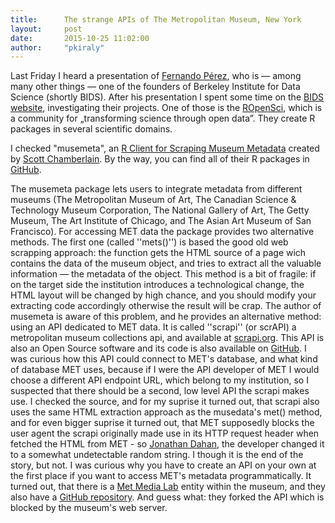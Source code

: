 ```yaml
---
title:      The strange APIs of The Metropolitan Museum, New York
layout:     post
date:       2015-10-25 11:02:00
author:     "pkiraly"
---
```


Last Friday I heard a presentation of [Fernando Pérez](http://fperez.org/ "Fernando Pérez"), who is — among 
many other things — one of the founders of Berkeley Institute for Data Science (shortly BIDS). 
After his presentation I spent some time on the 
[BIDS website](http://bids.berkeley.edu/ "BIDS website"), investigating their projects. One of those is the 
[ROpenSci](https://ropensci.org/ "ROpenSci"), which is a community for „transforming science through open data”. 
They create R packages in several scientific domains.

<!-- more -->

I checked "musemeta", an [R Client for Scraping Museum Metadata](https://github.com/ropensci/musemeta "R Client 
for Scraping Museum Metadata") created by [Scott Chamberlain](http://scottchamberlain.info/ "Scott Chamberlain"). 
By the way, you can find all of their R packages in [GitHub](https://github.com/ropensci).

The musemeta package lets users to integrate metadata from different museums (The Metropolitan Museum of Art, 
The Canadian Science & Technology Museum Corporation, The National Gallery of Art, The Getty Museum, The Art 
Institute of Chicago, and The Asian Art Museum of San Francisco). For accessing MET data the package provides two 
alternative methods. The first one (called ''mets()'') is based the good old web scrapping approach: the function 
gets the HTML source of a page wich contains the data of the museum object, and tries to extract all the 
valuable information — the metadata of the object. This method is a bit of fragile: if on the target side 
the institution introduces a technological change, the HTML layout will be changed by high chance, and 
you should modify your extracting code accordingly otherwise the result will be crap. The author of musemeta 
is aware of this problem, and he provides an alternative method: using an API dedicated to MET data. It is 
called ''scrapi'' (or scrAPI) a metropolitan museum collections api, and available at
[scrapi.org](http://scrapi.org/ "scrapi.org"). 
This API is also an Open Source software and its code is also available on 
[GitHub](https://github.com/jedahan/collections-api). I was curious how this API could connect to MET's database, 
and what kind of database MET uses, because if I were the API developer of MET I would choose a different API 
endpoint URL, which belong to my institution, so I suspected that there should be a second, low level API the 
scrapi makes use. I checked the source, and for my suprise it turned out, that scrapi also uses the same 
HTML extraction approach as the musedata's met() method, and for even bigger suprise it turned out, that MET 
supposedly blocks the user agent the scrapi originally made use in its HTTP request header when fetched the 
HTML from MET - so [Jonathan Dahan](http://jedahan.com "Jonathan Dahan"), the developer changed it to a 
somewhat undetectable random string. I though it is the end of the story, but not. 
I was curious why you have to create an API on 
your own at the first place if you want to access MET's metadata programmatically. It turned out, that there 
is a [Met Media Lab](http://www.metmuseum.org/about-the-museum/museum-departments/office-of-the-director/digital-media-department/medialab) 
entity within the museum, and they also have a [GitHub repository](https://github.com/metmuseum-medialab). 
And guess what: they forked the API which is blocked by the museum's web server.
